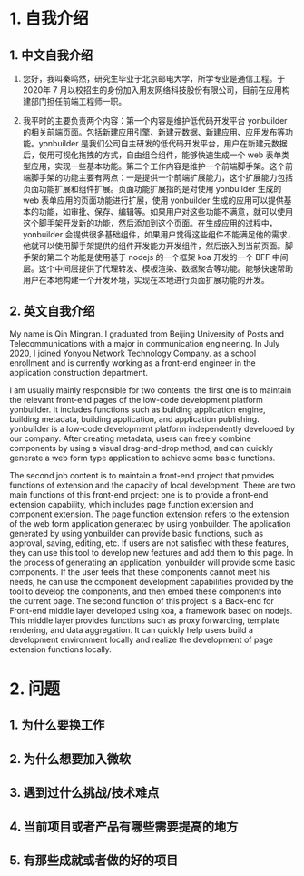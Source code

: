 # 1. 自我介绍

## 1. 中文自我介绍

1. 您好，我叫秦鸣然，研究生毕业于北京邮电大学，所学专业是通信工程。于 2020年 7 月以校招生的身份加入用友网络科技股份有限公司，目前在应用构建部门担任前端工程师一职。

2. 我平时的主要负责两个内容：第一个内容是维护低代码开发平台 yonbuilder 的相关前端页面。包括新建应用引擎、新建元数据、新建应用、应用发布等功能。yonbuilder 是我们公司自主研发的低代码开发平台，用户在新建元数据后，使用可视化拖拽的方式，自由组合组件，能够快速生成一个 web 表单类型应用，实现一些基本功能。第二个工作内容是维护一个前端脚手架。这个前端脚手架的功能主要有两点：一是提供一个前端扩展能力，这个扩展能力包括页面功能扩展和组件扩展。页面功能扩展指的是对使用 yonbuilder 生成的 web 表单应用的页面功能进行扩展，使用 yonbuilder 生成的应用可以提供基本的功能，如审批、保存、编辑等。如果用户对这些功能不满意，就可以使用这个脚手架开发新的功能，然后添加到这个页面。在生成应用的过程中，yonbuilder 会提供很多基础组件，如果用户觉得这些组件不能满足他的需求，他就可以使用脚手架提供的组件开发能力开发组件，然后嵌入到当前页面。脚手架的第二个功能是使用基于 nodejs 的一个框架 koa 开发的一个 BFF 中间层。这个中间层提供了代理转发、模板渲染、数据聚合等功能。能够快速帮助用户在本地构建一个开发环境，实现在本地进行页面扩展功能的开发。


## 2. 英文自我介绍

My name is Qin Mingran. I graduated from Beijing University of Posts and Telecommunications with a major in communication engineering. In July 2020, I joined Yonyou Network Technology Company. as a school enrollment and is currently working as a front-end engineer in the application construction department.

I am usually mainly responsible for two contents: the first one is to maintain the relevant front-end pages of the low-code development platform yonbuilder. It includes functions such as building application engine, building metadata, building application, and application publishing. yonbuilder is a low-code development platform independently developed by our company. After creating metadata, users can freely combine components by using a visual drag-and-drop method, and can quickly generate a web form type application to achieve some basic functions. 

The second job content is to maintain a front-end project that provides functions of extension and the capacity of local development. There are two main functions of this front-end project: one is to provide a front-end extension capability, which includes page function extension and component extension. The page function extension refers to the extension of the web form application generated by using yonbuilder. The application generated by using yonbuilder can provide basic functions, such as approval, saving, editing, etc. If users are not satisfied with these features, they can use this tool to develop new features and add them to this page. In the process of generating an application, yonbuilder will provide some basic components. If the user feels that these components cannot meet his needs, he can use the component development capabilities provided by the tool to develop the components, and then embed these components into the current page. The second function of this project is a Back-end for Front-end middle layer developed using koa, a framework based on nodejs. This middle layer provides functions such as proxy forwarding, template rendering, and data aggregation. It can quickly help users build a development environment locally and realize the development of page extension functions locally.

# 2. 问题

## 1. 为什么要换工作

## 2. 为什么想要加入微软

## 3. 遇到过什么挑战/技术难点

## 4. 当前项目或者产品有哪些需要提高的地方

## 5. 有那些成就或者做的好的项目

